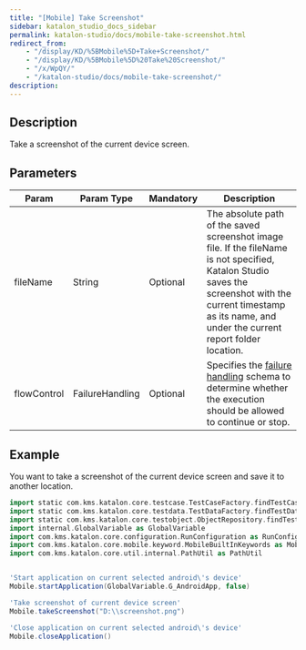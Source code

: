 ```yaml
---
title: "[Mobile] Take Screenshot" 
sidebar: katalon_studio_docs_sidebar
permalink: katalon-studio/docs/mobile-take-screenshot.html 
redirect_from:
    - "/display/KD/%5BMobile%5D+Take+Screenshot/"
    - "/display/KD/%5BMobile%5D%20Take%20Screenshot/"
    - "/x/WpQY/"
    - "/katalon-studio/docs/mobile-take-screenshot/"
description: 
---
```

Description  
-------------

Take a screenshot of the current device screen.

Parameters  
------------

| Param | Param Type | Mandatory | Description |
| --- | --- | --- | --- |
| fileName | String | Optional | The absolute path of the saved screenshot image file. If the fileName is not specified, Katalon Studio saves the screenshot with the current timestamp as its name, and under the current report folder location. |
| flowControl | FailureHandling | Optional | Specifies the [failure handling](https://docs.katalon.com/katalon-studio/docs/failure-handling.html) schema to determine whether the execution should be allowed to continue or stop. |

Example 
--------

You want to take a screenshot of the current device screen and save it to another location.

```groovy
import static com.kms.katalon.core.testcase.TestCaseFactory.findTestCase
import static com.kms.katalon.core.testdata.TestDataFactory.findTestData
import static com.kms.katalon.core.testobject.ObjectRepository.findTestObject
import internal.GlobalVariable as GlobalVariable
import com.kms.katalon.core.configuration.RunConfiguration as RunConfiguration
import com.kms.katalon.core.mobile.keyword.MobileBuiltInKeywords as Mobile
import com.kms.katalon.core.util.internal.PathUtil as PathUtil


'Start application on current selected android\'s device'
Mobile.startApplication(GlobalVariable.G_AndroidApp, false)

'Take screenshot of current device screen'
Mobile.takeScreenshot("D:\\screenshot.png")

'Close application on current selected android\'s device'
Mobile.closeApplication()
```